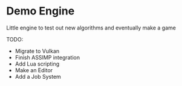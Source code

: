 # Demo Engine

Little engine to test out new algorithms and eventually make a game

TODO:

- Migrate to Vulkan
- Finish ASSIMP integration
- Add Lua scripting
- Make an Editor
- Add a Job System
